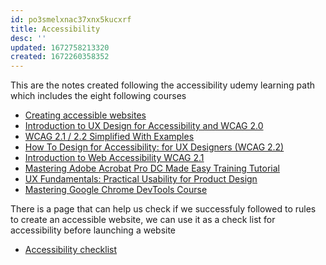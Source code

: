 ```yaml
---
id: po3smelxnac37xnx5kucxrf
title: Accessibility
desc: ''
updated: 1672758213320
created: 1672260358352
---
```


This are the notes created following the accessibility udemy learning path which includes the eight following courses

* [Creating accessible websites](https://www.udemy.com/course/creating-accessible-websites/)
* [Introduction to UX Design for Accessibility and WCAG 2.0](https://www.udemy.com/course/accessibility_ux/)
* [WCAG 2.1 / 2.2 Simplified With Examples](https://www.udemy.com/course/web-content-accessibility-guidelines-wcag-21-simplified/?src=sac&kw=WCAG+2.1+%2F+2)
* [How To Design for Accessibility: for UX Designers (WCAG 2.2)](https://www.udemy.com/course/the-ux-designers-accessibility-guide/)
* [Introduction to Web Accessibility WCAG 2.1](https://www.udemy.com/course/introduction-to-web-accessibility-wcag21/)
* [Mastering Adobe Acrobat Pro DC Made Easy Training Tutorial](https://www.udemy.com/course/mastering-adobe-acrobat-pro-dc-made-easy-training-tutorial/)
* [UX Fundamentals: Practical Usability for Product Design](https://www.udemy.com/course/practical-usability-product-design/?src=sac&kw=ux+fundamentals)
* [Mastering Google Chrome DevTools Course](https://www.udemy.com/course/devtools/?src=sac&kw=mastering+google+chrome)

There is a page that can help us check if we successfuly followed to rules to create an accessible website, we can use it as a check list for accessibility before launching a website

* [Accessibility checklist](https://www.a11yproject.com/checklist/)

